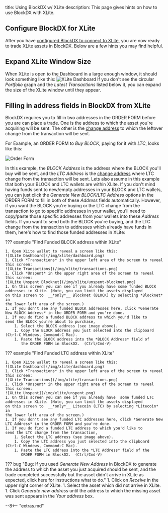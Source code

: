 title: Using BlockDX w/ XLite
description: This page gives hints on how to use BlockDX with XLite.

## Configure BlockDX for XLite
After you have [configured BlockDX to connect to XLite](/blockdx/configuration/), you are now ready to trade XLite assets in BlockDX. Below are a few hints you may find helpful.

## Expand XLite Window Size
When XLite is open to the Dashboard in a large enough window, it should look something
like this:
![XLite Dashboard](/img/xlite/dashboard.png)
If you don't see the circular *Portfolio* graph and the *Latest
Transactions* listed below it, you can expand the size of the XLite window
until they appear.
## Filling in address fields in BlockDX from XLite

BlockDX requires you to fill in two addresses in the ORDER FORM before
you are can place a trade. One is the address to which the
asset you're acquiring will be sent. The other is the
[change address](/resources/glossary/#change-address) to which the
leftover change from the transaction will be sent.

For Example, an ORDER FORM to *Buy BLOCK*, paying for it with *LTC*, looks like this:

![Order Form](/img/blockdx/make-order.png)

In this example, the *BLOCK Address* is the address where the BLOCK
       you'll buy will be sent, and the *LTC Address* is the
       [change address](/resources/glossary/#change-address) where LTC
       change from the transaction will be sent. Lets also assume in
       this example that both your BLOCK and LTC wallets are
       within XLite. If you don't mind having funds sent to new/empty addresses in your
       BLOCK and LTC wallets, you can just click the *Generate New BLOCK/LTC
       Address* options in the ORDER FORM to fill in both of these *Address* fields
       automatically. However, if you
       want the BLOCK you're buying or the LTC change from the transaction to go
       to specific addresses in your wallet, you'll
       need to copy/paste those specific addresses from your wallets into
       these *Address* fields. If you want to send both the BLOCK you're buying,
       and the LTC change from the transaction to addresses which
       already have funds in them, here's how to find those funded
       addresses in XLite:

??? example "Find Funded BLOCK address within XLite"

	1. Open XLite wallet to reveal a screen like this:
	![XLite Dashboard](/img/xlite/dashboard.png)
	1. Click *Transactions* in the upper left area of the screen to reveal this screen:
	![XLite Transactions](/img/xlite/transactions.png)
	1. Click *Unspent* in the upper right area of the screen to reveal this screen:
	![XLite Unspent Blocknet](/img/xlite/unspent-blocknet.png)
	1. On this screen you can see if you already have some funded BLOCK addresses in XLite. (Note, you can limit the assets displayed
	on this screen to  __*only*__ Blocknet (BLOCK) by selecting *Blocknet* in
	the lower left area of the screen.)
	1. If you don't see any funded BLOCK addresses here, click *Generate New BLOCK Address* in the ORDER FORM and you're done.
	1. If you do find a funded BLOCK address to which you'd like to
    send the BLOCK you're about to purchase,
		1. Select the BLOCK address (see image above).
		1. Copy the BLOCK address you just selected into the clipboard (Ctrl-C Windows, Command-C Mac).
		1. Paste the BLOCK address into the *BLOCK Address* field of
           the ORDER FORM in BlockDX.  (Ctrl/Cmd-V)

??? example "Find Funded LTC address within XLite"

	1. Open XLite wallet to reveal a screen like this:
	![XLite Dashboard](/img/xlite/dashboard.png)
	1. Click *Transactions* in the upper left area of the screen to reveal this screen:
	![XLite Transactions](/img/xlite/transactions.png)
	1. Click *Unspent* in the upper right area of the screen to reveal this screen:
	![XLite Unspent](/img/xlite/unspent.png)
	1. On this screen you can see if you already have  some funded LTC
	addresses in XLite. (Note, you can limit the assets displayed
	on this screen to  __*only*__ Litecoin (LTC) by selecting *Litecoin* in
	the lower left area of the screen.)
	1. If you don't see any funded LTC addresses here, click *Generate New LTC Address* in the ORDER FORM and you're done.
	1. If you do find a funded LTC address to which you'd like to
    send the LTC change from the transaction,
		1. Select the LTC address (see image above).
		1. Copy the LTC address you just selected into the clipboard (Ctrl-C Windows, Command-C Mac).
		1. Paste the LTC address into the *LTC Address* field of the
           ORDER FORM in BlockDX.  (Ctrl/Cmd-V)


??? bug "Bug: If you used *Generate New Address* in BlockDX to generate the address to which the asset you just acquired should be sent, and the trade completed successfully but the asset didn't arrive in XLite as expected, click here for instructions what to do."
	1. Click on *Receive* in the upper right corner of XLite.
	1. Select the asset which did not arrive in XLite.
	1. Click *Generate new address* until the address to which the
       missing asset was sent appears in the *Your address* box.







<script type="text/javascript">
// read instructions for related links in ../snippets/extras.md
var relatedLinks = [];
</script>

--8<-- "extras.md"






